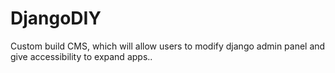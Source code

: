 # DjangoDIY
Custom build CMS, which will allow users to modify django admin panel and give accessibility to expand apps..
